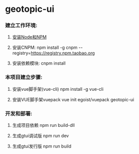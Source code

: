 # geotopic-ui

### 建立工作环境:

1. [安装Node和NPM](https://nodejs.org/en/)

2. 安装CNPM:
npm install -g cnpm --registry=https://registry.npm.taobao.org

3. 安装依赖模块:
cnpm install

### 本项目建立步骤:

1. 安装vue脚手架(vue-cli)
npm install -g vue-cli

2. 安装VUE脚手架vuepack
vue init egoist/vuepack geotopic-ui

### 开发和部署:

1. 生成项目依赖
npm run build-dll

2. 生成gtui调试版
npm run dev

3. 生成gtui发行版
npm run build
